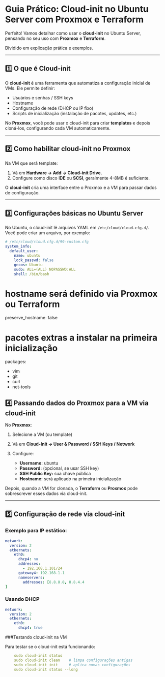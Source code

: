 # Guia Prático: Cloud-init no Ubuntu Server com Proxmox e Terraform

Perfeito! Vamos detalhar como usar o **cloud-init** no Ubuntu Server, pensando no seu uso com **Proxmox** e **Terraform**.  

Dividido em explicação prática e exemplos.

---

## 1️⃣ O que é Cloud-init

O **cloud-init** é uma ferramenta que automatiza a configuração inicial de VMs. Ele permite definir:

- Usuários e senhas / SSH keys  
- Hostname  
- Configuração de rede (DHCP ou IP fixo)  
- Scripts de inicialização (instalação de pacotes, updates, etc.)

No **Proxmox**, você pode usar o cloud-init para criar **templates** e depois cloná-los, configurando cada VM automaticamente.

---

## 2️⃣ Como habilitar cloud-init no Proxmox

Na VM que será template:

1. Vá em **Hardware → Add → Cloud-init Drive**.  
2. Configure como disco **IDE** ou **SCSI**, geralmente 4-8MB é suficiente.  

O **cloud-init** cria uma interface entre o Proxmox e a VM para passar dados de configuração.

---

## 3️⃣ Configurações básicas no Ubuntu Server

No Ubuntu, o cloud-init lê arquivos YAML em `/etc/cloud/cloud.cfg.d/`. Você pode criar um arquivo, por exemplo:

```yaml
# /etc/cloud/cloud.cfg.d/99-custom.cfg
system_info:
  default_user:
    name: ubuntu
    lock_passwd: false
    gecos: Ubuntu
    sudo: ALL=(ALL) NOPASSWD:ALL
    shell: /bin/bash
```
# hostname será definido via Proxmox ou Terraform
preserve_hostname: false

# pacotes extras a instalar na primeira inicialização
packages:
  - vim
  - git
  - curl
  - net-tools

## 4️⃣ Passando dados do Proxmox para a VM via cloud-init

No **Proxmox**:

1. Selecione a VM (ou template)  
2. Vá em **Cloud-Init → User & Password / SSH Keys / Network**  
3. Configure:

   - **Username:** ubuntu  
   - **Password:** (opcional, se usar SSH key)  
   - **SSH Public Key:** sua chave pública  
   - **Hostname:** será aplicado na primeira inicialização  

Depois, quando a VM for clonada, o **Terraform** ou **Proxmox** pode sobrescrever esses dados via cloud-init.

---

## 5️⃣ Configuração de rede via cloud-init

### Exemplo para IP estático:

```yaml
network:
  version: 2
  ethernets:
    eth0:
      dhcp4: no
      addresses:
        - 192.168.1.101/24
      gateway4: 192.168.1.1
      nameservers:
        addresses: [8.8.8.8, 8.8.4.4
]
```
### Usando DHCP

```yaml
network:
  version: 2
  ethernets:
    eth0:
      dhcp4: true
```
###Testando cloud-init na VM

  Para testar se o cloud-init está funcionando:
```yaml
    sudo cloud-init status
    sudo cloud-init clean    # limpa configurações antigas
    sudo cloud-init init     # aplica novas configurações
    sudo cloud-init status --long
```
